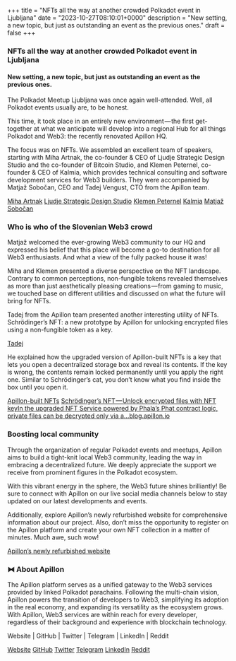 +++
title = "NFTs all the way at another crowded Polkadot event in Ljubljana"
date = "2023-10-27T08:10:01+0000"
description = "New setting, a new topic, but just as outstanding an event as the previous ones."
draft = false
+++

### NFTs all the way at another crowded Polkadot event in Ljubljana


#### New setting, a new topic, but just as outstanding an event as the previous ones.


The Polkadot Meetup Ljubljana was once again well-attended. Well, all Polkadot events usually are, to be honest.


This time, it took place in an entirely new environment — the first get-together at what we anticipate will develop into a regional Hub for all things Polkadot and Web3: the recently renovated Apillon HQ.


The focus was on NFTs. We assembled an excellent team of speakers, starting with Miha Artnak, the co-founder & CEO of Ljudje Strategic Design Studio and the co-founder of Bitcoin Studio, and Klemen Peternel, co-founder & CEO of Kalmia, which provides technical consulting and software development services for Web3 builders. They were accompanied by Matjaž Sobočan, CEO and Tadej Vengust, CTO from the Apillon team.

[Miha Artnak](https://themihaartnak.com/)
[Ljudje Strategic Design Studio](https://www.ljudje.si/)
[Klemen Peternel](https://si.linkedin.com/in/klemenpeternel)
[Kalmia](https://www.kalmia.si/)
[Matjaž Sobočan](https://www.linkedin.com/in/matjazsobocan/)

### Who is who of the Slovenian Web3 crowd


Matjaž welcomed the ever-growing Web3 community to our HQ and expressed his belief that this place will become a go-to destination for all Web3 enthusiasts. And what a view of the fully packed house it was!


Miha and Klemen presented a diverse perspective on the NFT landscape. Contrary to common perceptions, non-fungible tokens revealed themselves as more than just aesthetically pleasing creations — from gaming to music, we touched base on different utilities and discussed on what the future will bring for NFTs.


Tadej from the Apillon team presented another interesting utility of NFTs. Schrödinger’s NFT: a new prototype by Apillon for unlocking encrypted files using a non-fungible token as a key.

[Tadej](https://www.linkedin.com/in/tadej-vengust/)

He explained how the upgraded version of Apillon-built NFTs is a key that lets you open a decentralized storage box and reveal its contents. If the key is wrong, the contents remain locked permanently until you apply the right one. Similar to Schrödinger’s cat, you don’t know what you find inside the box until you open it.

[Apillon-built NFTs](https://wiki.apillon.io/build/2-web3-services.html#nfts)
[Schrödinger’s NFT — Unlock encrypted files with NFT keyIn the upgraded NFT Service powered by Phala’s Phat contract logic, private files can be decrypted only via a…blog.apillon.io](https://blog.apillon.io/schr%C3%B6dingers-nft-unlock-encrypted-files-with-nft-key-eeab55ae6bdf)

### Boosting local community


Through the organization of regular Polkadot events and meetups, Apillon aims to build a tight-knit local Web3 community, leading the way in embracing a decentralized future. We deeply appreciate the support we receive from prominent figures in the Polkadot ecosystem.


With this vibrant energy in the sphere, the Web3 future shines brilliantly! Be sure to connect with Apillon on our live social media channels below to stay updated on our latest developments and events.


Additionally, explore Apillon’s newly refurbished website for comprehensive information about our project. Also, don’t miss the opportunity to register on the Apillon platform and create your own NFT collection in a matter of minutes. Much awe, such wow!

[Apillon’s newly refurbished website](https://apillon.io/)

### ⧓ About Apillon


The Apillon platform serves as a unified gateway to the Web3 services provided by linked Polkadot parachains. Following the multi-chain vision, Apillon powers the transition of developers to Web3, simplifying its adoption in the real economy, and expanding its versatility as the ecosystem grows. With Apillon, Web3 services are within reach for every developer, regardless of their background and experience with blockchain technology.


Website | GitHub | Twitter | Telegram | LinkedIn | Reddit

[Website](https://apillon.io/)
[GitHub](https://github.com/Apillon)
[Twitter](https://twitter.com/apillon)
[Telegram](https://t.me/Apillon)
[LinkedIn](https://www.linkedin.com/company/apillon/)
[Reddit](https://www.reddit.com/r/apillon/)